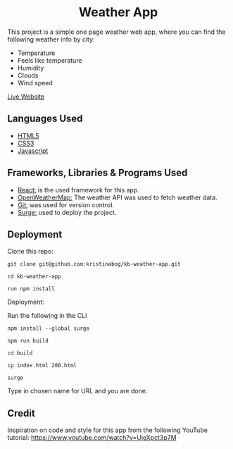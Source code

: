 <h1 align="center">Weather App</h1>

This project is a simple one page weather web app, where you can find the following weather info by city:
- Temperature
- Feels like temperature
- Humidity
- Clouds
- Wind speed

[Live Website](https://kb-weather-app.surge.sh/)


## Languages Used

-   [HTML5](https://en.wikipedia.org/wiki/HTML5)
-   [CSS3](https://en.wikipedia.org/wiki/Cascading_Style_Sheets)
-   [Javascript](https://en.wikipedia.org/wiki/JavaScript)

## Frameworks, Libraries & Programs Used

 - [React:](https://github.com/facebook/create-react-app) is the used framework for this app.
 - [OpenWeatherMap:](https://openweathermap.org/api) The weather API was used to fetch weather data.
 - [Git:](https://git-scm.com/) was used for version control.
 - [Surge:](https://surge.sh/) used to deploy the project.

## Deployment

Clone this repo: 

```
git clone git@github.com:kristinabog/kb-weather-app.git
```
```
cd kb-weather-app
```
```
run npm install
```

Deployment:

Run the following in the CLI
```
npm install --global surge
```
```
npm run build
```
```
cd build
```
```
cp index.html 200.html
```
```
surge
```
Type in chosen name for URL and you are done.



## Credit

Inspiration on code and style for this app from the following YouTube tutorial: https://www.youtube.com/watch?v=UjeXpct3p7M





